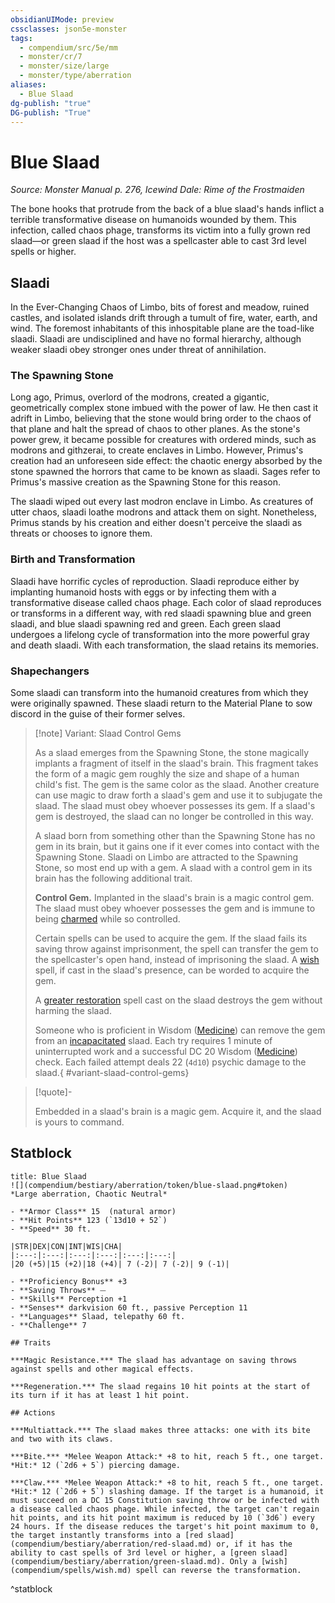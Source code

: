 ```yaml
---
obsidianUIMode: preview
cssclasses: json5e-monster
tags:
  - compendium/src/5e/mm
  - monster/cr/7
  - monster/size/large
  - monster/type/aberration
aliases:
  - Blue Slaad
dg-publish: "true"
DG-publish: "True"
---
```

# Blue Slaad
*Source: Monster Manual p. 276, Icewind Dale: Rime of the Frostmaiden*  

The bone hooks that protrude from the back of a blue slaad's hands inflict a terrible transformative disease on humanoids wounded by them. This infection, called chaos phage, transforms its victim into a fully grown red slaad—or green slaad if the host was a spellcaster able to cast 3rd level spells or higher.

## Slaadi

In the Ever-Changing Chaos of Limbo, bits of forest and meadow, ruined castles, and isolated islands drift through a tumult of fire, water, earth, and wind. The foremost inhabitants of this inhospitable plane are the toad-like slaadi. Slaadi are undisciplined and have no formal hierarchy, although weaker slaadi obey stronger ones under threat of annihilation.

### The Spawning Stone

Long ago, Primus, overlord of the modrons, created a gigantic, geometrically complex stone imbued with the power of law. He then cast it adrift in Limbo, believing that the stone would bring order to the chaos of that plane and halt the spread of chaos to other planes. As the stone's power grew, it became possible for creatures with ordered minds, such as modrons and githzerai, to create enclaves in Limbo. However, Primus's creation had an unforeseen side effect: the chaotic energy absorbed by the stone spawned the horrors that came to be known as slaadi. Sages refer to Primus's massive creation as the Spawning Stone for this reason.

The slaadi wiped out every last modron enclave in Limbo. As creatures of utter chaos, slaadi loathe modrons and attack them on sight. Nonetheless, Primus stands by his creation and either doesn't perceive the slaadi as threats or chooses to ignore them.

### Birth and Transformation

Slaadi have horrific cycles of reproduction. Slaadi reproduce either by implanting humanoid hosts with eggs or by infecting them with a transformative disease called chaos phage. Each color of slaad reproduces or transforms in a different way, with red slaadi spawning blue and green slaadi, and blue slaadi spawning red and green. Each green slaad undergoes a lifelong cycle of transformation into the more powerful gray and death slaadi. With each transformation, the slaad retains its memories.

### Shapechangers

Some slaadi can transform into the humanoid creatures from which they were originally spawned. These slaadi return to the Material Plane to sow discord in the guise of their former selves.

> [!note] Variant: Slaad Control Gems
> 
> As a slaad emerges from the Spawning Stone, the stone magically implants a fragment of itself in the slaad's brain. This fragment takes the form of a magic gem roughly the size and shape of a human child's fist. The gem is the same color as the slaad. Another creature can use magic to draw forth a slaad's gem and use it to subjugate the slaad. The slaad must obey whoever possesses its gem. If a slaad's gem is destroyed, the slaad can no longer be controlled in this way.
> 
> A slaad born from something other than the Spawning Stone has no gem in its brain, but it gains one if it ever comes into contact with the Spawning Stone. Slaadi on Limbo are attracted to the Spawning Stone, so most end up with a gem. A slaad with a control gem in its brain has the following additional trait.
> 
> **Control Gem.** Implanted in the slaad's brain is a magic control gem. The slaad must obey whoever possesses the gem and is immune to being [charmed](rules/conditions.md#charmed) while so controlled.
> 
> Certain spells can be used to acquire the gem. If the slaad fails its saving throw against imprisonment, the spell can transfer the gem to the spellcaster's open hand, instead of imprisoning the slaad. A [wish](compendium/spells/wish.md) spell, if cast in the slaad's presence, can be worded to acquire the gem.
> 
> A [greater restoration](compendium/spells/greater-restoration.md) spell cast on the slaad destroys the gem without harming the slaad.
> 
> Someone who is proficient in Wisdom ([Medicine](rules/skills.md#Medicine)) can remove the gem from an [incapacitated](rules/conditions.md#incapacitated) slaad. Each try requires 1 minute of uninterrupted work and a successful DC 20 Wisdom ([Medicine](rules/skills.md#Medicine)) check. Each failed attempt deals 22 (`4d10`) psychic damage to the slaad.{ #variant-slaad-control-gems}


> [!quote]-  
> 
> Embedded in a slaad's brain is a magic gem. Acquire it, and the slaad is yours to command.


## Statblock

```ad-statblock
title: Blue Slaad
![](compendium/bestiary/aberration/token/blue-slaad.png#token)
*Large aberration, Chaotic Neutral*

- **Armor Class** 15  (natural armor)
- **Hit Points** 123 (`13d10 + 52`)
- **Speed** 30 ft.

|STR|DEX|CON|INT|WIS|CHA|
|:---:|:---:|:---:|:---:|:---:|:---:|
|20 (+5)|15 (+2)|18 (+4)| 7 (-2)| 7 (-2)| 9 (-1)|

- **Proficiency Bonus** +3
- **Saving Throws** ⏤
- **Skills** Perception +1
- **Senses** darkvision 60 ft., passive Perception 11
- **Languages** Slaad, telepathy 60 ft.
- **Challenge** 7

## Traits

***Magic Resistance.*** The slaad has advantage on saving throws against spells and other magical effects.

***Regeneration.*** The slaad regains 10 hit points at the start of its turn if it has at least 1 hit point.

## Actions

***Multiattack.*** The slaad makes three attacks: one with its bite and two with its claws.

***Bite.*** *Melee Weapon Attack:* +8 to hit, reach 5 ft., one target. *Hit:* 12 (`2d6 + 5`) piercing damage.

***Claw.*** *Melee Weapon Attack:* +8 to hit, reach 5 ft., one target. *Hit:* 12 (`2d6 + 5`) slashing damage. If the target is a humanoid, it must succeed on a DC 15 Constitution saving throw or be infected with a disease called chaos phage. While infected, the target can't regain hit points, and its hit point maximum is reduced by 10 (`3d6`) every 24 hours. If the disease reduces the target's hit point maximum to 0, the target instantly transforms into a [red slaad](compendium/bestiary/aberration/red-slaad.md) or, if it has the ability to cast spells of 3rd level or higher, a [green slaad](compendium/bestiary/aberration/green-slaad.md). Only a [wish](compendium/spells/wish.md) spell can reverse the transformation.
```
^statblock